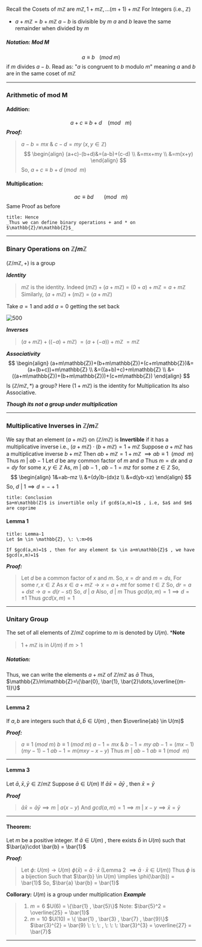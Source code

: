 Recall the Cosets of $m\mathbb{Z}$ are $m\mathbb{Z}, 1+m\mathbb{Z} , \dots (m+1)+m\mathbb{Z}$
For Integers (i.e., $\mathbb{Z}$)
- $a+m\mathbb{Z} = b+m\mathbb{Z}$
	 $a-b$ is divisible by $m$
	 $a$ and $b$ leave the same remainder when divided by $m$

##### Notation: Mod M
$$a \equiv b \: \: \:(mod \: m )$$
if $m$ divides $a-b$.
Read as: "$a$ is congruent to $b$ modulo $m$"
meaning $a$ and $b$ are in the same coset of $m\mathbb{Z}$

-------------------------------------
### Arithmetic of mod M

#### Addition:
$$a+c\equiv b+d \: \: \: \: (mod \: \: \: m)$$
***Proof:***

>	$a-b =  mx$    &    $c-d = my$ 
>	($x,y \in \mathbb{Z}$)
$$
\begin{align}
(a+c)-(b+d)&=(a-b)+(c-d) \\
&=mx+my \\
&=m(x+y)
\end{align}
$$
>So, $a+c \equiv b+d$  $(mod \: \: m)$

#### Multiplication:
$$
ac \equiv bd \:\:\:\:\:\:\:(mod \: \: \: m)
$$
Same Proof as before


```ad-note
title: Hence
_Thus we can define binary operations + and * on $\mathbb{Z}/m\mathbb{Z}$_
```

-----------------------------

### Binary Operations on $\mathbb{Z}/m\mathbb{Z}$

$(\mathbb{Z}/m\mathbb{Z}, +)$ is a group

***Identity***
   >$m\mathbb{Z}$ is the identity. Indeed 
   >$(m\mathbb{Z})+(a+m\mathbb{Z})$ = $(0+a)+m\mathbb{Z} = a+m\mathbb{Z}$
   >Similarly,
   >	$(a+m\mathbb{Z})+(m\mathbb{Z})= (a+m\mathbb{Z})$

Take $a=1$ and add $a=0$ getting the set back

![500](https://i.imgur.com/PUXd7GK.png)

***Inverses***
>$(a+m\mathbb{Z})+((-a)+m\mathbb{Z})$
>$=(a+(-a))+m\mathbb{Z}$
>$=m\mathbb{Z}$

***Associativity***
$$
\begin{align}
(a+m\mathbb{Z})+(b+m\mathbb{Z})+(c+m\mathbb{Z})&=(a+(b+c))+m\mathbb{Z} \\
&=((a+b)+c)+m\mathbb{Z} \\
&=((a+m\mathbb{Z})+(b+m\mathbb{Z}))+(c+m\mathbb{Z})
\end{align}
$$
Is $(\mathbb{Z}/m\mathbb{Z},*)$ a group?
Here
$(1+m\mathbb{Z})$ is the identity for Multiplication
Its also Associative.

***Though its not a group under multiplication***

-------------------------------------------------

### Multiplicative Inverses in $\mathbb{Z}/m\mathbb{Z}$

We say that an element $(a+m\mathbb{Z})$ on $(\mathbb{Z}/m\mathbb{Z})$ is **Invertible** if it has a multiplicative inverse 
i.e.,
	$(a+m\mathbb{Z})\cdot(b+m\mathbb{Z})=1+m \mathbb{Z}$
Suppose $a+m\mathbb{Z}$ has a multiplicative inverse $b+m\mathbb{Z}$
Then
	$ab+m\mathbb{Z}=1+m\mathbb{Z}$
	$\implies ab\equiv 1 \: \: (mod \: \: m)$
Thus $m \: |  \: ab-1$
Let $d$ be any common factor of $m$ and $a$
Thus $m=dx$ and $a=dy$  for some $x,y \in \mathbb{Z}$
As,
	$m \: | \: ab-1$   ,   $ab-1=mz$   for some $z \in \mathbb{Z}$
So,
$$
\begin{align}
1&=ab-mz \\
&=(dy)b-(dx)z \\
&=d(yb-xz)
\end{align}
$$
So, $d \: | \: 1 \implies d=-+1$

```ad-note
title: Conclusion
$a+m\mathbb(Z)$ is invertible only if gcd$(a,m)=1$ , i.e, $a$ and $m$ are coprime
```

#### Lemma 1

```ad-note
title: Lemma-1
Let $m \in \mathbb{Z}, \: \:m>0$

If $gcd(a,m)=1$ , then for any element $x \in a+m\mathbb{Z}$ , we have $gcd(x,m)=1$
```

***Proof:***

> Let $d$ be a common factor of $x$ and $m$. So, $x=dr$ and $m=ds$, For some $r,x \in \mathbb{Z}$
> As $x \in a+m\mathbb{Z} \rightarrow x=a+mt$   for some $t\in\mathbb{Z}$
> So, $dr=a+dst \rightarrow a=d(r-st)$
> So, $d\:|\:a$ 
> Also, $d\:|\:m$
> Thus $gcd(a,m)=1 \implies d=\pm 1$ 
> Thus $gcd(x,m)=1$

----------------------------------------

### Unitary Group

The set of all elements of $\mathbb{Z}/m\mathbb{Z}$  coprime to $m$ is denoted by $U(m)$.
***Note**
> $1+m\mathbb{Z}$ is in $U(m)$ if $m>1$

##### Notation:
Thus, we can write the elements $a+m\mathbb{Z}$ of $\mathbb{Z}/m\mathbb{Z}$ as $\bar{a}$ 
Thus,
$\mathbb{Z}/m\mathbb{Z}=\{\bar{0}, \bar{1}, \bar{2}\dots,\overline{(m-1)}\}$

---------------------------

#### Lemma 2
If $a,b$ are integers such that $\bar{a}, \bar{b} \in U(m)$  , then $\overline{ab} \in U(m)$

***Proof:***
> $a\equiv 1 \: (mod \: m )$
> $b \equiv 1 \: (mod \: m)$
> $a-1=mx$    &    $b-1=my$
> $ab-1=(mx-1)(my-1)-1$
> $ab-1=m(mxy-x-y)$
> Thus
> $m \: | \: ab-1$
> $ab \equiv 1 \: (mod \: \: m)$

----------------------------------

#### Lemma 3
Let $\bar{a},\bar{x},\bar{y} \in \mathbb{Z}/m\mathbb{Z}$
Suppose  $\bar{a}\in U(m)$
If $\bar{a}\bar{x}=\bar{a}\bar{y}$ , then  $\bar{x}=\bar{y}$

***Proof***

>  $\bar{a}\bar{x}=\bar{a}\bar{y} \implies m \: | \: a(x-y)$
>  And $gcd(a,m)=1 \implies m \: | \: x-y \implies \bar{x}=\bar{y}$

-------------------------------
#### Theorem:

Let $m$ be a positive integer. If $\bar{a} \in U(m)$ , there exists $\bar{b}$ in $U(m)$ such that $\bar{a}\cdot  \bar{b} = \bar{1}$

***Proof:***

> Let $\phi: \: U(m) \rightarrow U(m)$
> $\phi(\bar{x}) = \bar{a}\cdot  \bar{x}$                  (Lemma 2 $\implies  \bar{a}\cdot  \bar{x} \in U(m)$)
> Thus $\phi$ is a bijection
> Such that $\bar{b} \in U(m) \implies \phi(\bar{b}) = \bar{1}$
> So, $\bar{a}  \bar{b} = \bar{1}$

**Collorary:** $U(m)$ is a group under multiplication
***Example***

>1. $m=6$
>   $U(6) = \{\bar{1} , \bar{5}\}$
>   Note: $\bar{5}^2 = \overline{25} = \bar{1}$
> 2. $m=10$
>    $U(10) = \{ \bar{1} , \bar{3} , \bar{7} , \bar{9}\}$
>    $\bar{3}^{2} = \bar{9} \: \: \: , \: \: \: \bar{3}^{3} = \overline{27} = \bar{7}$
--------------------------------------------
